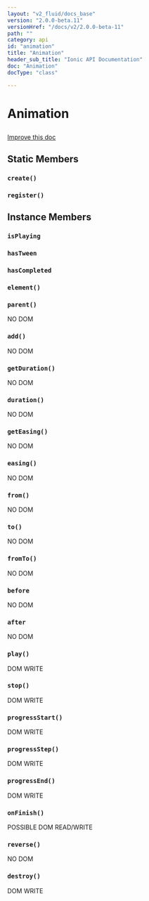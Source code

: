 ```yaml
---
layout: "v2_fluid/docs_base"
version: "2.0.0-beta.11"
versionHref: "/docs/v2/2.0.0-beta-11"
path: ""
category: api
id: "animation"
title: "Animation"
header_sub_title: "Ionic API Documentation"
doc: "Animation"
docType: "class"

---
```










<h1 class="api-title">
<a class="anchor" name="animation" href="#animation"></a>

Animation





</h1>

<a class="improve-v2-docs" href="https://github.com/driftyco/ionic/edit/master/src/animations/animation.ts#L1">
Improve this doc
</a>










<!-- @usage tag -->


<!-- @property tags -->
<h2><a class="anchor" name="static-members" href="#static-members"></a>Static Members</h2>
<div id="create"></div>
<h3><a class="anchor" name="create" href="#create"></a><code>create()</code>
  
</h3>











<div id="register"></div>
<h3><a class="anchor" name="register" href="#register"></a><code>register()</code>
  
</h3>













<!-- instance methods on the class -->

<h2><a class="anchor" name="instance-members" href="#instance-members"></a>Instance Members</h2>

<div id="isPlaying"></div>

<h3>
<a class="anchor" name="isPlaying" href="#isPlaying"></a>
<code>isPlaying</code>
  

</h3>












<div id="hasTween"></div>

<h3>
<a class="anchor" name="hasTween" href="#hasTween"></a>
<code>hasTween</code>
  

</h3>












<div id="hasCompleted"></div>

<h3>
<a class="anchor" name="hasCompleted" href="#hasCompleted"></a>
<code>hasCompleted</code>
  

</h3>












<div id="element"></div>

<h3>
<a class="anchor" name="element" href="#element"></a>
<code>element()</code>
  

</h3>












<div id="parent"></div>

<h3>
<a class="anchor" name="parent" href="#parent"></a>
<code>parent()</code>
  

</h3>

NO DOM











<div id="add"></div>

<h3>
<a class="anchor" name="add" href="#add"></a>
<code>add()</code>
  

</h3>

NO DOM











<div id="getDuration"></div>

<h3>
<a class="anchor" name="getDuration" href="#getDuration"></a>
<code>getDuration()</code>
  

</h3>

NO DOM











<div id="duration"></div>

<h3>
<a class="anchor" name="duration" href="#duration"></a>
<code>duration()</code>
  

</h3>

NO DOM











<div id="getEasing"></div>

<h3>
<a class="anchor" name="getEasing" href="#getEasing"></a>
<code>getEasing()</code>
  

</h3>

NO DOM











<div id="easing"></div>

<h3>
<a class="anchor" name="easing" href="#easing"></a>
<code>easing()</code>
  

</h3>

NO DOM











<div id="from"></div>

<h3>
<a class="anchor" name="from" href="#from"></a>
<code>from()</code>
  

</h3>

NO DOM











<div id="to"></div>

<h3>
<a class="anchor" name="to" href="#to"></a>
<code>to()</code>
  

</h3>

NO DOM











<div id="fromTo"></div>

<h3>
<a class="anchor" name="fromTo" href="#fromTo"></a>
<code>fromTo()</code>
  

</h3>

NO DOM











<div id="before"></div>

<h3>
<a class="anchor" name="before" href="#before"></a>
<code>before</code>
  

</h3>

NO DOM











<div id="after"></div>

<h3>
<a class="anchor" name="after" href="#after"></a>
<code>after</code>
  

</h3>

NO DOM











<div id="play"></div>

<h3>
<a class="anchor" name="play" href="#play"></a>
<code>play()</code>
  

</h3>

DOM WRITE











<div id="stop"></div>

<h3>
<a class="anchor" name="stop" href="#stop"></a>
<code>stop()</code>
  

</h3>

DOM WRITE











<div id="progressStart"></div>

<h3>
<a class="anchor" name="progressStart" href="#progressStart"></a>
<code>progressStart()</code>
  

</h3>

DOM WRITE











<div id="progressStep"></div>

<h3>
<a class="anchor" name="progressStep" href="#progressStep"></a>
<code>progressStep()</code>
  

</h3>

DOM WRITE











<div id="progressEnd"></div>

<h3>
<a class="anchor" name="progressEnd" href="#progressEnd"></a>
<code>progressEnd()</code>
  

</h3>

DOM WRITE











<div id="onFinish"></div>

<h3>
<a class="anchor" name="onFinish" href="#onFinish"></a>
<code>onFinish()</code>
  

</h3>

POSSIBLE DOM READ/WRITE











<div id="reverse"></div>

<h3>
<a class="anchor" name="reverse" href="#reverse"></a>
<code>reverse()</code>
  

</h3>

NO DOM











<div id="destroy"></div>

<h3>
<a class="anchor" name="destroy" href="#destroy"></a>
<code>destroy()</code>
  

</h3>

DOM WRITE














<!-- related link --><!-- end content block -->


<!-- end body block -->

